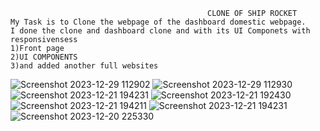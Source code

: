                                                 CLONE OF SHIP ROCKET 
    My Task is to Clone the webpage of the dashboard domestic webpage.
    I done the clone and dashboard clone and with its UI Componets with responsivensess 
    1)Front page
    2)UI COMPONENTS 
    3)and added another full websites

![Screenshot 2023-12-29 112902](https://github.com/Bavadharini18/VM-TASK-SHIPROCKET/assets/130160473/74a4dbf0-183a-47df-b491-bfe12ea95ba1)
![Screenshot 2023-12-29 112930](https://github.com/Bavadharini18/VM-TASK-SHIPROCKET/assets/130160473/4f90b33c-0ce4-4953-be69-a6a442d98742)
![Screenshot 2023-12-21 194231](https://github.com/Bavadharini18/VM-TASK-SHIPROCKET/assets/130160473/09d706af-5457-46e4-b2ec-d1ad941fac72)
![Screenshot 2023-12-21 192430](https://github.com/Bavadharini18/VM-TASK-SHIPROCKET/assets/130160473/83a93939-973f-4eec-9465-aabb1118b193)
![Screenshot 2023-12-21 194211](https://github.com/Bavadharini18/VM-TASK-SHIPROCKET/assets/130160473/a9e3a741-4720-42b6-a2d3-9320dd87ba58)
![Screenshot 2023-12-21 194231](https://github.com/Bavadharini18/VM-TASK-SHIPROCKET/assets/130160473/b88e4854-e7b9-4443-a620-04207bf86c6a)
![Screenshot 2023-12-20 225330](https://github.com/Bavadharini18/VM-TASK-SHIPROCKET/assets/130160473/01eb6386-0c0f-47b7-a170-e041346b1441)
